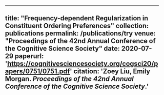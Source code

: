 
---
title: "Frequency-dependent Regularization in Constituent Ordering Preferences"
collection: publications
permalink: /publications/try
venue: "Proceedings of the 42nd Annual Conference of the Cognitive Science Society"
date: 2020-07-29
paperurl: 'https://cognitivesciencesociety.org/cogsci20/papers/0751/0751.pdf'
citation: '<b>Zoey Liu</b>, Emily Morgan. <i>Proceedings of the 42nd Annual Conference of the Cognitive Science Society</i>.'
---
